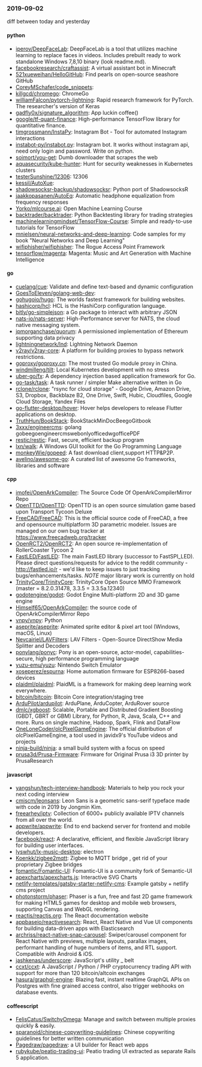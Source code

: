 ### 2019-09-02
diff between today and yesterday

#### python
* [iperov/DeepFaceLab](https://github.com/iperov/DeepFaceLab): DeepFaceLab is a tool that utilizes machine learning to replace faces in videos. Includes prebuilt ready to work standalone Windows 7,8,10 binary (look readme.md).
* [facebookresearch/craftassist](https://github.com/facebookresearch/craftassist): A virtual assistant bot in Minecraft
* [521xueweihan/HelloGitHub](https://github.com/521xueweihan/HelloGitHub): Find pearls on open-source seashore  GitHub 
* [CoreyMSchafer/code_snippets](https://github.com/CoreyMSchafer/code_snippets): 
* [killgcd/chromego](https://github.com/killgcd/chromego): ChromeGo 
* [williamFalcon/pytorch-lightning](https://github.com/williamFalcon/pytorch-lightning): Rapid research framework for PyTorch. The researcher's version of Keras
* [gadfly0x/signature_algorithm](https://github.com/gadfly0x/signature_algorithm): App luckin coffee()
* [google/tf-quant-finance](https://github.com/google/tf-quant-finance): High-performance TensorFlow library for quantitative finance.
* [timgrossmann/InstaPy](https://github.com/timgrossmann/InstaPy):  Instagram Bot - Tool for automated Instagram interactions
* [instabot-py/instabot.py](https://github.com/instabot-py/instabot.py): Instagram bot. It works without instagram api, need only login and password. Write on python.
* [soimort/you-get](https://github.com/soimort/you-get):  Dumb downloader that scrapes the web
* [aquasecurity/kube-hunter](https://github.com/aquasecurity/kube-hunter): Hunt for security weaknesses in Kubernetes clusters
* [testerSunshine/12306](https://github.com/testerSunshine/12306): 12306
* [kessil/AutoXue](https://github.com/kessil/AutoXue):  
* [shadowsocksr-backup/shadowsocksr](https://github.com/shadowsocksr-backup/shadowsocksr): Python port of ShadowsocksR
* [jaakkopasanen/AutoEq](https://github.com/jaakkopasanen/AutoEq): Automatic headphone equalization from frequency responses
* [Yorko/mlcourse.ai](https://github.com/Yorko/mlcourse.ai): Open Machine Learning Course
* [backtrader/backtrader](https://github.com/backtrader/backtrader): Python Backtesting library for trading strategies
* [machinelearningmindset/TensorFlow-Course](https://github.com/machinelearningmindset/TensorFlow-Course): Simple and ready-to-use tutorials for TensorFlow
* [mnielsen/neural-networks-and-deep-learning](https://github.com/mnielsen/neural-networks-and-deep-learning): Code samples for my book "Neural Networks and Deep Learning"
* [wifiphisher/wifiphisher](https://github.com/wifiphisher/wifiphisher): The Rogue Access Point Framework
* [tensorflow/magenta](https://github.com/tensorflow/magenta): Magenta: Music and Art Generation with Machine Intelligence

#### go
* [cuelang/cue](https://github.com/cuelang/cue): Validate and define text-based and dynamic configuration
* [GoesToEleven/golang-web-dev](https://github.com/GoesToEleven/golang-web-dev): 
* [gohugoio/hugo](https://github.com/gohugoio/hugo): The worlds fastest framework for building websites.
* [hashicorp/hcl](https://github.com/hashicorp/hcl): HCL is the HashiCorp configuration language.
* [bitly/go-simplejson](https://github.com/bitly/go-simplejson): a Go package to interact with arbitrary JSON
* [nats-io/nats-server](https://github.com/nats-io/nats-server): High-Performance server for NATS, the cloud native messaging system.
* [jpmorganchase/quorum](https://github.com/jpmorganchase/quorum): A permissioned implementation of Ethereum supporting data privacy
* [lightningnetwork/lnd](https://github.com/lightningnetwork/lnd): Lightning Network Daemon 
* [v2ray/v2ray-core](https://github.com/v2ray/v2ray-core): A platform for building proxies to bypass network restrictions.
* [goproxy/goproxy.cn](https://github.com/goproxy/goproxy.cn): The most trusted Go module proxy in China.
* [windmilleng/tilt](https://github.com/windmilleng/tilt): Local Kubernetes development with no stress
* [uber-go/fx](https://github.com/uber-go/fx): A dependency injection based application framework for Go.
* [go-task/task](https://github.com/go-task/task): A task runner / simpler Make alternative written in Go
* [rclone/rclone](https://github.com/rclone/rclone): "rsync for cloud storage" - Google Drive, Amazon Drive, S3, Dropbox, Backblaze B2, One Drive, Swift, Hubic, Cloudfiles, Google Cloud Storage, Yandex Files
* [go-flutter-desktop/hover](https://github.com/go-flutter-desktop/hover): Hover helps developers to release Flutter applications on desktop.
* [TruthHun/BookStack](https://github.com/TruthHun/BookStack): BookStackMinDocBeegoGitbook
* [3xxx/engineercms](https://github.com/3xxx/engineercms): golang gobeegoengineercmswebonlyofficedwgofficePDF
* [restic/restic](https://github.com/restic/restic): Fast, secure, efficient backup program
* [lxn/walk](https://github.com/lxn/walk): A Windows GUI toolkit for the Go Programming Language
* [monkeyWie/gopeed](https://github.com/monkeyWie/gopeed): A fast download client,support HTTP&P2P.
* [avelino/awesome-go](https://github.com/avelino/awesome-go): A curated list of awesome Go frameworks, libraries and software

#### cpp
* [imofei/OpenArkCompiler](https://github.com/imofei/OpenArkCompiler): The Source Code Of OpenArkCompilerMirror Repo
* [OpenTTD/OpenTTD](https://github.com/OpenTTD/OpenTTD): OpenTTD is an open source simulation game based upon Transport Tycoon Deluxe
* [FreeCAD/FreeCAD](https://github.com/FreeCAD/FreeCAD): This is the official source code of FreeCAD, a free and opensource multiplatform 3D parametric modeler. Issues are managed on our own bug tracker at https://www.freecadweb.org/tracker
* [OpenRCT2/OpenRCT2](https://github.com/OpenRCT2/OpenRCT2): An open source re-implementation of RollerCoaster Tycoon 2 
* [FastLED/FastLED](https://github.com/FastLED/FastLED): The main FastLED library (successor to FastSPI_LED). Please direct questions/requests for advice to the reddit community - http://fastled.io/r - we'd like to keep issues to just tracking bugs/enhancements/tasks. *NOTE* major library work is currently on hold
* [TrinityCore/TrinityCore](https://github.com/TrinityCore/TrinityCore): TrinityCore Open Source MMO Framework (master = 8.2.0.31478, 3.3.5 = 3.3.5a.12340)
* [godotengine/godot](https://github.com/godotengine/godot): Godot Engine  Multi-platform 2D and 3D game engine
* [Himself65/OpenArkCompiler](https://github.com/Himself65/OpenArkCompiler): the source code of OpenArkCompilerMirror Repo
* [vnpy/vnpy](https://github.com/vnpy/vnpy): Python
* [aseprite/aseprite](https://github.com/aseprite/aseprite): Animated sprite editor & pixel art tool (Windows, macOS, Linux)
* [Nevcairiel/LAVFilters](https://github.com/Nevcairiel/LAVFilters): LAV Filters - Open-Source DirectShow Media Splitter and Decoders
* [ponylang/ponyc](https://github.com/ponylang/ponyc):  Pony is an open-source, actor-model, capabilities-secure, high performance programming language
* [yuzu-emu/yuzu](https://github.com/yuzu-emu/yuzu): Nintendo Switch Emulator
* [xoseperez/espurna](https://github.com/xoseperez/espurna): Home automation firmware for ESP8266-based devices
* [plaidml/plaidml](https://github.com/plaidml/plaidml): PlaidML is a framework for making deep learning work everywhere.
* [bitcoin/bitcoin](https://github.com/bitcoin/bitcoin): Bitcoin Core integration/staging tree
* [ArduPilot/ardupilot](https://github.com/ArduPilot/ardupilot): ArduPlane, ArduCopter, ArduRover source
* [dmlc/xgboost](https://github.com/dmlc/xgboost): Scalable, Portable and Distributed Gradient Boosting (GBDT, GBRT or GBM) Library, for Python, R, Java, Scala, C++ and more. Runs on single machine, Hadoop, Spark, Flink and DataFlow
* [OneLoneCoder/olcPixelGameEngine](https://github.com/OneLoneCoder/olcPixelGameEngine): The official distribution of olcPixelGameEngine, a tool used in javidx9's YouTube videos and projects
* [ninja-build/ninja](https://github.com/ninja-build/ninja): a small build system with a focus on speed
* [prusa3d/Prusa-Firmware](https://github.com/prusa3d/Prusa-Firmware): Firmware for Original Prusa i3 3D printer by PrusaResearch

#### javascript
* [yangshun/tech-interview-handbook](https://github.com/yangshun/tech-interview-handbook):  Materials to help you rock your next coding interview
* [cmiscm/leonsans](https://github.com/cmiscm/leonsans): Leon Sans is a geometric sans-serif typeface made with code in 2019 by Jongmin Kim.
* [freearhey/iptv](https://github.com/freearhey/iptv): Collection of 6000+ publicly available IPTV channels from all over the world.
* [appwrite/appwrite](https://github.com/appwrite/appwrite): End to end backend server for frontend and mobile developers. 
* [facebook/react](https://github.com/facebook/react): A declarative, efficient, and flexible JavaScript library for building user interfaces.
* [lyswhut/lx-music-desktop](https://github.com/lyswhut/lx-music-desktop):  electron 
* [Koenkk/zigbee2mqtt](https://github.com/Koenkk/zigbee2mqtt): Zigbee  to MQTT bridge , get rid of your proprietary Zigbee bridges 
* [fomantic/Fomantic-UI](https://github.com/fomantic/Fomantic-UI): Fomantic-UI is a community fork of Semantic-UI
* [apexcharts/apexcharts.js](https://github.com/apexcharts/apexcharts.js):  Interactive SVG Charts
* [netlify-templates/gatsby-starter-netlify-cms](https://github.com/netlify-templates/gatsby-starter-netlify-cms): Example gatsby + netlify cms project
* [photonstorm/phaser](https://github.com/photonstorm/phaser): Phaser is a fun, free and fast 2D game framework for making HTML5 games for desktop and mobile web browsers, supporting Canvas and WebGL rendering.
* [reactjs/reactjs.org](https://github.com/reactjs/reactjs.org): The React documentation website
* [appbaseio/reactivesearch](https://github.com/appbaseio/reactivesearch): React, React Native and Vue UI components for building data-driven apps with Elasticsearch
* [archriss/react-native-snap-carousel](https://github.com/archriss/react-native-snap-carousel): Swiper/carousel component for React Native with previews, multiple layouts, parallax images, performant handling of huge numbers of items, and RTL support. Compatible with Android & iOS.
* [jashkenas/underscore](https://github.com/jashkenas/underscore): JavaScript's utility _ belt
* [ccxt/ccxt](https://github.com/ccxt/ccxt): A JavaScript / Python / PHP cryptocurrency trading API with support for more than 120 bitcoin/altcoin exchanges
* [hasura/graphql-engine](https://github.com/hasura/graphql-engine): Blazing fast, instant realtime GraphQL APIs on Postgres with fine grained access control, also trigger webhooks on database events.

#### coffeescript
* [FelisCatus/SwitchyOmega](https://github.com/FelisCatus/SwitchyOmega): Manage and switch between multiple proxies quickly & easily.
* [sparanoid/chinese-copywriting-guidelines](https://github.com/sparanoid/chinese-copywriting-guidelines): Chinese copywriting guidelines for better written communication
* [Pagedraw/pagedraw](https://github.com/Pagedraw/pagedraw): a UI builder for React web apps
* [rubykube/peatio-trading-ui](https://github.com/rubykube/peatio-trading-ui): Peatio trading UI extracted as separate Rails 5 application.
